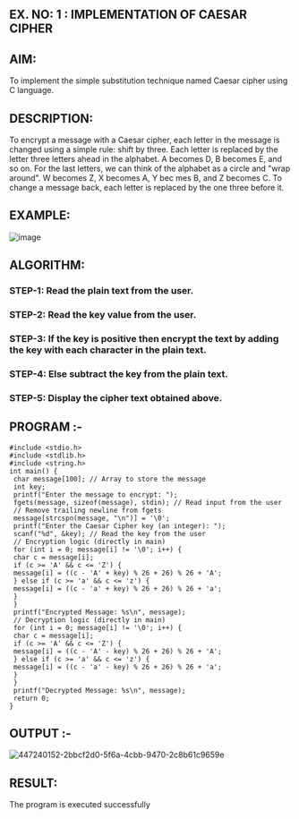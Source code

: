 ## EX. NO: 1 : IMPLEMENTATION OF CAESAR CIPHER
 

## AIM:

To implement the simple substitution technique named Caesar cipher using C language.

## DESCRIPTION:

To encrypt a message with a Caesar cipher, each letter in the message is changed using a simple rule: shift by three. Each letter is replaced by the letter three letters ahead in the alphabet. A becomes D, B becomes E, and so on. For the last letters, we can think of the
alphabet as a circle and "wrap around". W becomes Z, X becomes A, Y bec mes B, and Z
becomes C. To change a message back, each letter is replaced by the one three before it.
## EXAMPLE:



![image](https://github.com/Hemamanigandan/CNS/assets/149653568/eb9c6c43-8c80-4cdd-b9d4-91705a311c79)

## ALGORITHM:

### STEP-1: Read the plain text from the user.
### STEP-2: Read the key value from the user.
### STEP-3: If the key is positive then encrypt the text by adding the key with each character in the plain text.
### STEP-4: Else subtract the key from the plain text.
### STEP-5: Display the cipher text obtained above.


## PROGRAM :-

~~~
#include <stdio.h>
#include <stdlib.h>
#include <string.h>
int main() {
 char message[100]; // Array to store the message
 int key;
 printf("Enter the message to encrypt: ");
 fgets(message, sizeof(message), stdin); // Read input from the user
 // Remove trailing newline from fgets
 message[strcspn(message, "\n")] = '\0';
 printf("Enter the Caesar Cipher key (an integer): ");
 scanf("%d", &key); // Read the key from the user
 // Encryption logic (directly in main)
 for (int i = 0; message[i] != '\0'; i++) {
 char c = message[i];
 if (c >= 'A' && c <= 'Z') {
 message[i] = ((c - 'A' + key) % 26 + 26) % 26 + 'A';
 } else if (c >= 'a' && c <= 'z') {
 message[i] = ((c - 'a' + key) % 26 + 26) % 26 + 'a';
 }
 }
 printf("Encrypted Message: %s\n", message);
 // Decryption logic (directly in main)
 for (int i = 0; message[i] != '\0'; i++) {
 char c = message[i];
 if (c >= 'A' && c <= 'Z') {
 message[i] = ((c - 'A' - key) % 26 + 26) % 26 + 'A';
 } else if (c >= 'a' && c <= 'z') {
 message[i] = ((c - 'a' - key) % 26 + 26) % 26 + 'a';
 }
 }
 printf("Decrypted Message: %s\n", message);
 return 0;
}
~~~

## OUTPUT :-

![447240152-2bbcf2d0-5f6a-4cbb-9470-2c8b61c9659e](https://github.com/user-attachments/assets/84ed54d1-95c8-4413-ab06-600bb2c60119)
## RESULT:
The program is executed successfully
